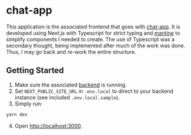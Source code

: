 # chat-app

This application is the associated frontend that goes with [chat-app](https://github.com/jonreesman/chat). It is developed using Next.js with Typescript for strict typing and [mantine](https://mantine.dev/) to simplify components I needed to create. The use of Typescript was a secondary thought, being implemented after much of the work was done. Thus, I may go back and re-work the entire structure.

## Getting Started

1. Make sure the associated [backend](https://github.com/jonreesman/chat) is running.
2. Set `NEXT_PUBLIC_SITE_URL` in `.env.local` to direct to your backend instance (see included `.env.local.sample`).
3. Simply run:

```bash
yarn dev
```

4. Open [http://localhost:3000](http://localhost:3000).

